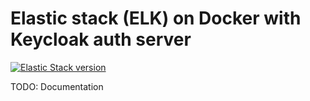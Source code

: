 # Elastic stack (ELK) on Docker with Keycloak auth server

[![Elastic Stack version](https://img.shields.io/badge/Elastic%20Stack-8.14.3-00bfb3?style=flat&logo=elastic-stack)](https://www.elastic.co/blog/category/releases)


TODO: Documentation